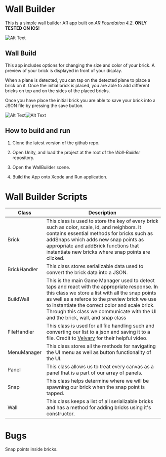 # Wall Builder

This is a simple wall builder AR app built on [*AR Foundation 4.2*](https://docs.unity3d.com/Packages/com.unity.xr.arfoundation@4.2/manual/index.html).
**ONLY TESTED ON IOS!**

![Alt Text](https://media.giphy.com/media/8BDC69mfp0ZJ381teR/giphy-downsized-large.gif?cid=790b76113f0d6e9e7464722440747743d25050c083b23aff&rid=giphy-downsized-large.gif&ct=g)


## Wall Build

This app includes options for changing the size and color of your brick. A preview of your brick is displayed in front of your display.

When a plane is detected, you can tap on the detected plane to place a brick on it. Once the initial brick is placed, you are able to add different bricks on top and on the sides of the placed bricks.

Once you have place the initial brick you are able to save your brick into a JSON file by pressing the save button.


![Alt Text](https://media.giphy.com/media/i1UjdVcwcLBh8Z1dOL/giphy-downsized-large.gif?cid=790b76113ffdc8338a6662a0d4674505b39083c2f8437873&rid=giphy-downsized-large.gif&ct=g)![Alt Text](https://media.giphy.com/media/fE12z05tDON5LDa2f6/giphy-downsized-large.gif?cid=790b76118074c7c1f26cd8035635cd88af2d7266eb94c777&rid=giphy-downsized-large.gif&ct=g)

## How to build and run

1. Clone the latest version of the github repo.

2. Open Unity, and load the project at the root of the *Wall-Builder* repository.

3. Open the WallBuilder scene.

4. Build the App onto Xcode and Run application.

# Wall Builder Scripts
| Class | Description |
| ------ | ------- |
| Brick  | This class is used to store the key of every brick such as color, scale, id, and neighbors. It contains essential methods for bricks such as addSnaps which adds new snap points as appropriate and addBrick functions that instantiate new bricks where snap points are clicked. |
| BrickHandler | This class stores serializable data used to convert the brick data into a JSON. |
| BuildWall | This is the main Game Manager used to detect taps and react with the appropriate response. In this class we store a list with all the snap points as well as a referce to the preview brick we use to instantiate the correct color and scale brick. Through this class we communicate with the UI and the brick, wall, and snap class |
| FileHandler | This class is used for all file handling such and converting our list to a json and saving it to a file. Credit to [Velvary](https://youtu.be/KZft1p8t2lQ) for their helpful video. |
| MenuManager | This class stores all the methods for navigating the UI menu as well as button functionality of the UI. |
| Panel | This class allows us to treat every canvas as a panel that is a part of our array of panels. |
| Snap | This class helps determine where we will be spawning our brick when the snap point is tapped. |
| Wall | This class keeps a list of all serializable bricks and has a method for adding bricks using it's constructor. |

# Bugs 

Snap points inside bricks.
